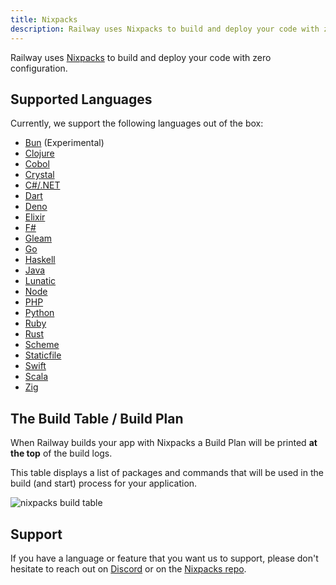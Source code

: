 ```yaml
---
title: Nixpacks
description: Railway uses Nixpacks to build and deploy your code with zero configuration.
---
```


Railway uses <a href="https://nixpacks.com/docs" target="_blank">Nixpacks</a> to build and deploy your code with
zero configuration.

## Supported Languages

Currently, we support the following languages out of the box:

- [Bun](https://nixpacks.com/docs/providers/node#bun-support) (Experimental)
- [Clojure](https://nixpacks.com/docs/providers/clojure)
- [Cobol](https://nixpacks.com/docs/providers/cobol)
- [Crystal](https://nixpacks.com/docs/providers/crystal)
- [C#/.NET](https://nixpacks.com/docs/providers/csharp)
- [Dart](https://nixpacks.com/docs/providers/dart)
- [Deno](https://nixpacks.com/docs/providers/deno)
- [Elixir](https://nixpacks.com/docs/providers/elixir)
- [F#](https://nixpacks.com/docs/providers/fsharp)
- [Gleam](https://nixpacks.com/docs/providers/gleam)
- [Go](https://nixpacks.com/docs/providers/go)
- [Haskell](https://nixpacks.com/docs/providers/haskell)
- [Java](https://nixpacks.com/docs/providers/java)
- [Lunatic](https://nixpacks.com/docs/providers/lunatic)
- [Node](https://nixpacks.com/docs/providers/node)
- [PHP](https://nixpacks.com/docs/providers/php)
- [Python](https://nixpacks.com/docs/providers/python)
- [Ruby](https://nixpacks.com/docs/providers/ruby)
- [Rust](https://nixpacks.com/docs/providers/rust)
- [Scheme](https://nixpacks.com/docs/providers/scheme)
- [Staticfile](https://nixpacks.com/docs/providers/staticfile)
- [Swift](https://nixpacks.com/docs/providers/swift)
- [Scala](https://nixpacks.com/docs/providers/scala)
- [Zig](https://nixpacks.com/docs/providers/zig-lang)

## The Build Table / Build Plan

When Railway builds your app with Nixpacks a Build Plan will be printed **at the top** of the build logs.

This table displays a list of packages and commands that will be used in the build (and start) process for your application.

<Image
src="https://res.cloudinary.com/railway/image/upload/v1722994637/docs/build_table_j6izfy.png"
alt="nixpacks build table"
layout="responsive"
width={1365} height={790} quality={80} />

## Support

If you have a language or feature that you want us to support, please don't hesitate to
reach out on <a href="https://discord.gg/xAm2w6g" target="_blank">Discord</a> or on the <a href="https://github.com/railwayapp/nixpacks/discussions/245" target="_blank">Nixpacks repo</a>.
